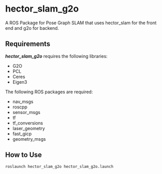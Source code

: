 # hector_slam_g2o

A ROS Package for Pose Graph SLAM that uses hector_slam for the front end and g2o for backend.


## Requirements
***hector_slam_g2o*** requires the following libraries:

- G2O
- PCL
- Ceres
- Eigen3


The following ROS packages are required:

- nav_msgs
- roscpp
- sensor_msgs
- tf
- tf_conversions
- laser_geometry
- fast_gicp
- geometry_msgs


## How to Use

```zsh
roslaunch hector_slam_g2o hector_slam_g2o.launch
```
